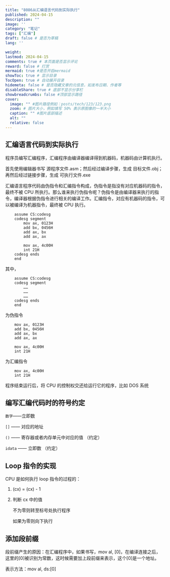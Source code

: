 ```yaml
---
title: "8086从汇编语言代码到实际执行"
published: 2024-04-15
description: ""
image: ''
category: "笔记"
tags: ["汇编"]
draft: false # 是否为草稿
lang: ''

weight:
lastmod: 2024-04-15
comments: true # 本页面是否显示评论
reward: false # 打赏
mermaid: true #是否开启mermaid
showToc: true # 显示目录
TocOpen: true # 自动展开目录
hidemeta: false # 是否隐藏文章的元信息，如发布日期、作者等
disableShare: true # 底部不显示分享栏
showbreadcrumbs: false #顶部显示路径
cover:
  image: "" #图片路径例如：posts/tech/123/123.png
  zoom: # 图片大小，例如填写 50% 表示原图像的一半大小
  caption: "" #图片底部描述
  alt: ""
  relative: false
---
```


## 汇编语言代码到实际执行

程序员编写汇编程序，汇编程序由编译器编译得到机器码，机器码由计算机执行。

首先使用编辑器书写 源程序文件.asm；然后经过编译步骤，生成 目标文件.obj；再然后经过链接步骤，生成 可执行文件.exe

汇编语言程序代码由伪指令和汇编指令构成，伪指令是指没有对应机器码的指令，最终不被 CPU 所执行。那么谁来执行伪指令呢？伪指令是由编译器来执行的指令，编译器根据伪指令进行相关的编译工作。汇编指令，对应有机器码的指令，可以被编译为机器指令，最终被 CPU 执行。

```assembly
    assume CS:codesg
    codesg segment
        mov ax, 0123H
        add bx, 0456H
        add ax, bx
        add ax, ax

        mov ax, 4c00H
        int 21H
    codesg ends
    end
```

其中，

```assembly
    assume CS:codesg
    codesg segment
        ……
        ……
        ……
    codesg ends
    end
```

为伪指令

```assembly
	mov ax, 0123H
	add bx, 0456H
	add ax, bx
	add ax, ax

	mov ax, 4c00H
	int 21H
```

为汇编指令

```assembly
	mov ax, 4c00H
	int 21H
```

程序结束运行后，将 CPU 的控制权交还给运行它的程序，比如 DOS 系统



## 编写汇编代码时的符号约定

`数字`——立即数

`[]` —— 对应的地址

`()` —— 寄存器或者内存单元中对应的值 （约定）

`idata` —— 立即数 （约定）



## Loop 指令的实现

CPU 是如何执行 loop 指令的过程的：

1. (cx) = (cx) - 1

2. 判断 cx 中的值

   不为零则转至标号处执行程序

   如果为零则向下执行



## 添加段前缀

段前缀产生的原因：在汇编程序中，如果书写，mov al, [0]，在编译连接之后，这里的[0]被识别为常数，这时候需要加上段前缀来表示，这个[0]是一个地址。

表示方法：mov al, ds:[0]
